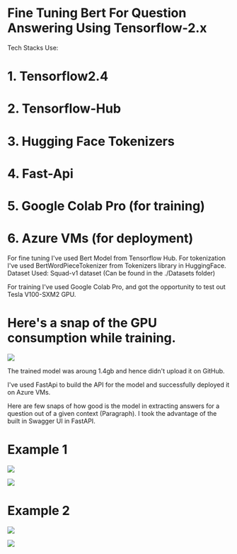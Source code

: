 # Fine Tuning Bert For Question Answering Using Tensorflow-2.x

Tech Stacks Use:

# 1. Tensorflow2.4
# 2. Tensorflow-Hub
# 3. Hugging Face Tokenizers
# 4. Fast-Api
# 5. Google Colab Pro (for training)
# 6. Azure VMs (for deployment)

For fine tuning I've used Bert Model from Tensorflow Hub. For tokenization I've used BertWordPieceTokenizer from Tokenizers library in HuggingFace.
Dataset Used: Squad-v1 dataset (Can be found in the ./Datasets folder)

For training I've used Google Colab Pro, and got the opportunity to test out Tesla V100-SXM2 GPU.

# Here's a snap of the GPU consumption while training.

![](https://github.com/Swapnadeep1998/Question_Answering_BERT/blob/main/Images_Screeshots/Screenshot%20from%202021-04-28%2002-09-28.png)



The trained model was aroung 1.4gb and hence didn't upload it on GitHub. 

I've used FastApi to build the API for the model and successfully deployed it on Azure VMs. 

Here are few snaps of how good is the model in extracting answers for a question out of a given context (Paragraph).
I took the advantage of the built in Swagger UI in FastAPI.

# Example 1

![](https://github.com/Swapnadeep1998/Question_Answering_BERT/blob/main/Images_Screeshots/Screenshot%20from%202021-04-29%2018-01-32.png)


![](https://github.com/Swapnadeep1998/Question_Answering_BERT/blob/main/Images_Screeshots/Screenshot%20from%202021-04-29%2018-02-04.png)



# Example 2


![](https://github.com/Swapnadeep1998/Question_Answering_BERT/blob/main/Images_Screeshots/Screenshot%20from%202021-04-29%2020-55-28.png)


![](https://github.com/Swapnadeep1998/Question_Answering_BERT/blob/main/Images_Screeshots/Screenshot%20from%202021-04-29%2020-55-47.png)

